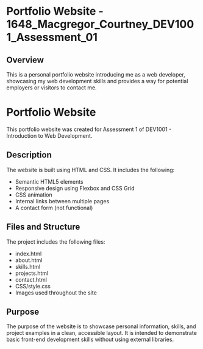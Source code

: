 # Portfolio Website - 1648_Macgregor_Courtney_DEV1001_Assessment_01

## Overview

This is a personal portfolio website introducing me as a web developer, showcasing my web development skills and provides a way for potential employers or visitors to contact me.

# Portfolio Website

This portfolio website was created for Assessment 1 of DEV1001 - Introduction to Web Development.

## Description

The website is built using HTML and CSS. It includes the following:

- Semantic HTML5 elements
- Responsive design using Flexbox and CSS Grid
- CSS animation
- Internal links between multiple pages
- A contact form (not functional)

## Files and Structure

The project includes the following files:

- index.html
- about.html
- skills.html
- projects.html
- contact.html
- CSS/style.css
- Images used throughout the site

## Purpose

The purpose of the website is to showcase personal information, skills, and project examples in a clean, accessible layout. It is intended to demonstrate basic front-end development skills without using external libraries.